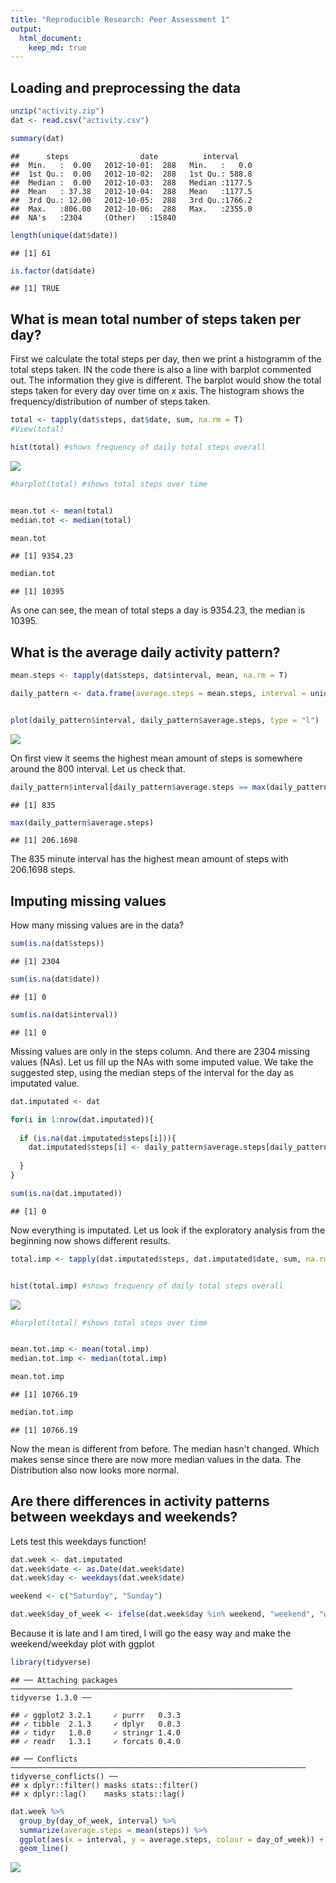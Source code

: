 ```yaml
---
title: "Reproducible Research: Peer Assessment 1"
output: 
  html_document:
    keep_md: true
---
```



## Loading and preprocessing the data



```r
unzip("activity.zip")
dat <- read.csv("activity.csv")

summary(dat)
```

```
##      steps                date          interval     
##  Min.   :  0.00   2012-10-01:  288   Min.   :   0.0  
##  1st Qu.:  0.00   2012-10-02:  288   1st Qu.: 588.8  
##  Median :  0.00   2012-10-03:  288   Median :1177.5  
##  Mean   : 37.38   2012-10-04:  288   Mean   :1177.5  
##  3rd Qu.: 12.00   2012-10-05:  288   3rd Qu.:1766.2  
##  Max.   :806.00   2012-10-06:  288   Max.   :2355.0  
##  NA's   :2304     (Other)   :15840
```

```r
length(unique(dat$date))
```

```
## [1] 61
```

```r
is.factor(dat$date)
```

```
## [1] TRUE
```




## What is mean total number of steps taken per day?

First we calculate the total steps per day, then we print a histogramm of the total steps taken. IN the code there is also a line with barplot commented out. The information they give is different. The barplot would show the total steps taken for every day over time on x axis. The histogram shows the frequency/distribution of number of steps taken.


```r
total <- tapply(dat$steps, dat$date, sum, na.rm = T)
#View(total)

hist(total) #shows frequency of daily total steps overall
```

![](PA1_template_files/figure-html/unnamed-chunk-2-1.png)<!-- -->

```r
#barplot(total) #shows total steps over time


mean.tot <- mean(total)
median.tot <- median(total)

mean.tot
```

```
## [1] 9354.23
```

```r
median.tot
```

```
## [1] 10395
```

As one can see, the mean of total steps a day is 9354.23, the median is 10395.



## What is the average daily activity pattern?


```r
mean.steps <- tapply(dat$steps, dat$interval, mean, na.rm = T)

daily_pattern <- data.frame(average.steps = mean.steps, interval = unique(dat$interval))


plot(daily_pattern$interval, daily_pattern$average.steps, type = "l")
```

![](PA1_template_files/figure-html/unnamed-chunk-3-1.png)<!-- -->

On first view it seems the highest mean amount of steps is somewhere around the 800 interval. Let us check that.


```r
daily_pattern$interval[daily_pattern$average.steps == max(daily_pattern$average.steps)]
```

```
## [1] 835
```

```r
max(daily_pattern$average.steps)
```

```
## [1] 206.1698
```
The 835 minute interval has the highest mean amount of steps with 206.1698 steps.


## Imputing missing values

How many missing values are in the data?


```r
sum(is.na(dat$steps))
```

```
## [1] 2304
```

```r
sum(is.na(dat$date))
```

```
## [1] 0
```

```r
sum(is.na(dat$interval))
```

```
## [1] 0
```

Missing values are only in the steps column. And there are 2304 missing values (NAs). Let us fill up the NAs with some imputed value.  We take the suggested step, using the median steps of the interval for the day as imputated value.


```r
dat.imputated <- dat

for(i in 1:nrow(dat.imputated)){
  
  if (is.na(dat.imputated$steps[i])){
    dat.imputated$steps[i] <- daily_pattern$average.steps[daily_pattern$interval %in% dat.imputated$interval[i]]
    
  }
}

sum(is.na(dat.imputated))
```

```
## [1] 0
```
Now everything is imputated. Let us look if the exploratory analysis from the beginning now shows different results.


```r
total.imp <- tapply(dat.imputated$steps, dat.imputated$date, sum, na.rm = T)


hist(total.imp) #shows frequency of daily total steps overall
```

![](PA1_template_files/figure-html/unnamed-chunk-7-1.png)<!-- -->

```r
#barplot(total) #shows total steps over time


mean.tot.imp <- mean(total.imp)
median.tot.imp <- median(total.imp)

mean.tot.imp
```

```
## [1] 10766.19
```

```r
median.tot.imp
```

```
## [1] 10766.19
```

Now the mean is different from before. The median hasn't changed. Which makes sense since there are now more median values in the data.
The Distribution also now looks more normal.

## Are there differences in activity patterns between weekdays and weekends?

Lets test this weekdays function!


```r
dat.week <- dat.imputated
dat.week$date <- as.Date(dat.week$date)
dat.week$day <- weekdays(dat.week$date)

weekend <- c("Saturday", "Sunday")

dat.week$day_of_week <- ifelse(dat.week$day %in% weekend, "weekend", "weekday")
```

Because it is late and I am tired, I will go the easy way and make the weekend/weekday plot with ggplot


```r
library(tidyverse)
```

```
## ── Attaching packages ─────────────────────────────────────────────────────────────── tidyverse 1.3.0 ──
```

```
## ✓ ggplot2 3.2.1     ✓ purrr   0.3.3
## ✓ tibble  2.1.3     ✓ dplyr   0.8.3
## ✓ tidyr   1.0.0     ✓ stringr 1.4.0
## ✓ readr   1.3.1     ✓ forcats 0.4.0
```

```
## ── Conflicts ────────────────────────────────────────────────────────────────── tidyverse_conflicts() ──
## x dplyr::filter() masks stats::filter()
## x dplyr::lag()    masks stats::lag()
```

```r
dat.week %>%
  group_by(day_of_week, interval) %>%
  summarize(average.steps = mean(steps)) %>%
  ggplot(aes(x = interval, y = average.steps, colour = day_of_week)) +
  geom_line()
```

![](PA1_template_files/figure-html/unnamed-chunk-9-1.png)<!-- -->

